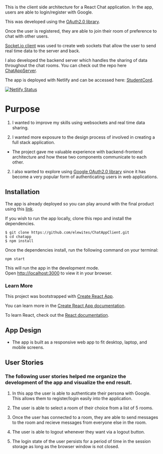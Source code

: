 This is the client side architecture for a React Chat application. In the app, users are able to login/register with Google. 

This was developed using the [OAuth2.0 library](https://developers.google.com/identity/protocols/oauth2). 

Once the user is registered, they are able to join their room of preference to chat with other users. 

[Socket.io client](https://socket.io/docs/v4/client-api/) was used to create web sockets that allow the user to send real time data to the server and back. 

I also developed the backend server which handles the sharing of data throughout the chat rooms. You can check out the repo here [ChatAppServer](https://github.com/elewites/ChatAppServer). 


The app is deployed with Netlify and can be accessed here: [StudentCord](https://student-cord.netlify.app/).


[![Netlify Status](https://api.netlify.com/api/v1/badges/9b56ce4a-00e8-407c-b862-181d3dc7ee53/deploy-status)](https://app.netlify.com/sites/crypt0-app/deploys)


# Purpose

1. I wanted to improve my skills using websockets and real time data sharing. 

2. I wanted more exposure to the design process of involved in creating a full stack application. 
- The project gave me valuable experience with backend-frontend architecture and how these two components communicate to each other.  

2. I also wanted to explore using [Google OAuth2.0 library](https://developers.google.com/identity/protocols/oauth2) since it has become a very popular 
form of authenticating users in web applications. 

## Installation

The app is already deployed so you can play around with the final product using this [link](https://student-cord.netlify.app/).

If you wish to run the app locally, clone this repo and install the dependencies. 

```
$ git clone https://github.com/elewites/ChatAppClient.git
$ cd chatapp
$ npm install 
```

Once the dependencies install, run the following command on your terminal:

`npm start`

This will run the app in the development mode.\
Open [http://localhost:3000](http://localhost:3000) to view it in your browser.

### Learn More 

This project was bootstrapped with [Create React App](https://github.com/facebook/create-react-app).

You can learn more in the [Create React App documentation](https://facebook.github.io/create-react-app/docs/getting-started).

To learn React, check out the [React documentation](https://reactjs.org/).

## App Design
- The app is built as a responsive web app to fit desktop, laptop, and mobile screens.

## User Stories
### The following user stories helped me organize the development of the app and visualize the end result. 

1. In this app the user is able to authenticate their persona with Google. This allows them to register/login easily into the application. 

2. The user is able to select a room of their choice from a list of 5 rooms. 

3. Once the user has connected to a room, they are able to send messages to the room and recieve messages from everyone else in the room. 

4. The user is able to logout whenever they want via a logout button.

5. The login state of the user persists for a period of time in the session storage as long as the browser window is not closed.

